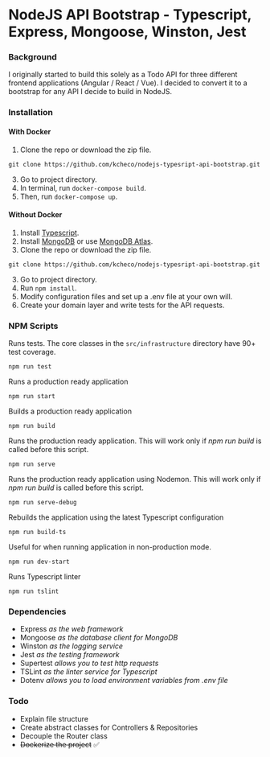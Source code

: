 # NodeJS API Bootstrap - Typescript, Express, Mongoose, Winston, Jest

### Background
I originally started to build this solely as a Todo API for three different frontend applications (Angular / React / Vue). I decided to convert it to a bootstrap for any API I decide to build in NodeJS.


### Installation

#### With Docker
1. Clone the repo or download the zip file.
```
git clone https://github.com/kcheco/nodejs-typesript-api-bootstrap.git
```
3. Go to project directory.
2. In terminal, run `docker-compose build`.
3. Then, run `docker-compose up`.

#### Without Docker
1. Install [Typescript](https://www.typescriptlang.org/docs/home.html).
2. Install [MongoDB](https://docs.mongodb.com/manual/installation/) or use [MongoDB Atlas](https://www.mongodb.com/cloud/atlas).
2. Clone the repo or download the zip file.
```
git clone https://github.com/kcheco/nodejs-typesript-api-bootstrap.git
```
3. Go to project directory.
4. Run `npm install`.
5. Modify configuration files and set up a .env file at your own will.
6. Create your domain layer and write tests for the API requests.


### NPM Scripts
Runs tests. The core classes in the `src/infrastructure` directory have 90+ test coverage.
```
npm run test
```

Runs a production ready application
```
npm run start
```

Builds a production ready application
```
npm run build
```

Runs the production ready application. This will work only if *npm run build* is called before this script.
```
npm run serve
```

Runs the production ready application using Nodemon. This will work only if *npm run build* is called before this script.
```
npm run serve-debug
```

Rebuilds the application using the latest Typescript configuration
```
npm run build-ts
```

Useful for when running application in non-production mode.
```
npm run dev-start
```

Runs Typescript linter
```
npm run tslint
```

### Dependencies
- Express *as the web framework*
- Mongoose *as the database client for MongoDB*
- Winston *as the logging service*
- Jest *as the testing framework*
- Supertest *allows you to test http requests*
- TSLint *as the linter service for Typescript*
- Dotenv *allows you to load environment variables from .env file*

### Todo
- Explain file structure
- Create abstract classes for Controllers & Repositories
- Decouple the Router class
- ~~Dockerize the project~~ :white_check_mark: